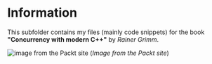 # Information
This subfolder contains my files (mainly code snippets) for the book **"Concurrency with modern C++"** by *Rainer Grimm*.

![image from the Packt site](https://static.packt-cdn.com/products/9781839211027/cover/smaller "Image from the Packt site")
(_Image from the Packt site_)
